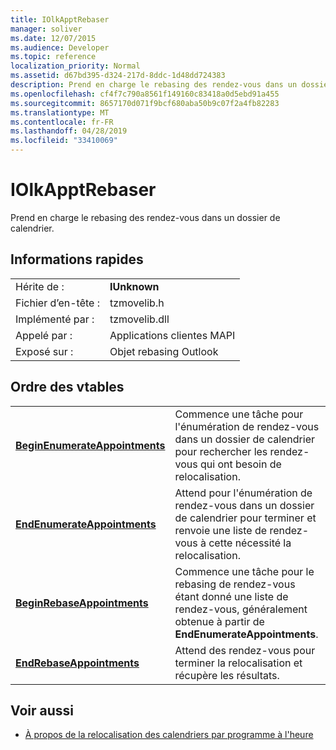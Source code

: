 ```yaml
---
title: IOlkApptRebaser
manager: soliver
ms.date: 12/07/2015
ms.audience: Developer
ms.topic: reference
localization_priority: Normal
ms.assetid: d67bd395-d324-217d-8ddc-1d48dd724383
description: Prend en charge le rebasing des rendez-vous dans un dossier de calendrier.
ms.openlocfilehash: cf4f7c790a8561f149160c83418a0d5ebd91a455
ms.sourcegitcommit: 8657170d071f9bcf680aba50b9c07f2a4fb82283
ms.translationtype: MT
ms.contentlocale: fr-FR
ms.lasthandoff: 04/28/2019
ms.locfileid: "33410069"
---
```

# <a name="iolkapptrebaser"></a>IOlkApptRebaser

Prend en charge le rebasing des rendez-vous dans un dossier de calendrier.
  
## <a name="quick-info"></a>Informations rapides

|||
|:-----|:-----|
|Hérite de :  <br/> |**IUnknown** <br/> |
|Fichier d’en-tête :  <br/> |tzmovelib.h  <br/> |
|Implémenté par :  <br/> |tzmovelib.dll  <br/> |
|Appelé par :  <br/> |Applications clientes MAPI  <br/> |
|Exposé sur :  <br/> |Objet rebasing Outlook  <br/> |
   
## <a name="vtable-order"></a>Ordre des vtables

|||
|:-----|:-----|
|**[BeginEnumerateAppointments](iolkapptrebaser-beginenumerateappointments.md)** <br/> |Commence une tâche pour l'énumération de rendez-vous dans un dossier de calendrier pour rechercher les rendez-vous qui ont besoin de relocalisation.  <br/> |
|**[EndEnumerateAppointments](iolkapptrebaser-endenumerateappointments.md)** <br/> |Attend pour l'énumération de rendez-vous dans un dossier de calendrier pour terminer et renvoie une liste de rendez-vous à cette nécessité la relocalisation.  <br/> |
|**[BeginRebaseAppointments](iolkapptrebaser-beginrebaseappointments.md)** <br/> |Commence une tâche pour le rebasing de rendez-vous étant donné une liste de rendez-vous, généralement obtenue à partir de **EndEnumerateAppointments**.  <br/> |
|**[EndRebaseAppointments](iolkapptrebaser-endrebaseappointments.md)** <br/> |Attend des rendez-vous pour terminer la relocalisation et récupère les résultats.  <br/> |
   
## <a name="see-also"></a>Voir aussi

- [À propos de la relocalisation des calendriers par programme à l'heure](about-rebasing-calendars-programmatically-for-daylight-saving-time.md)

